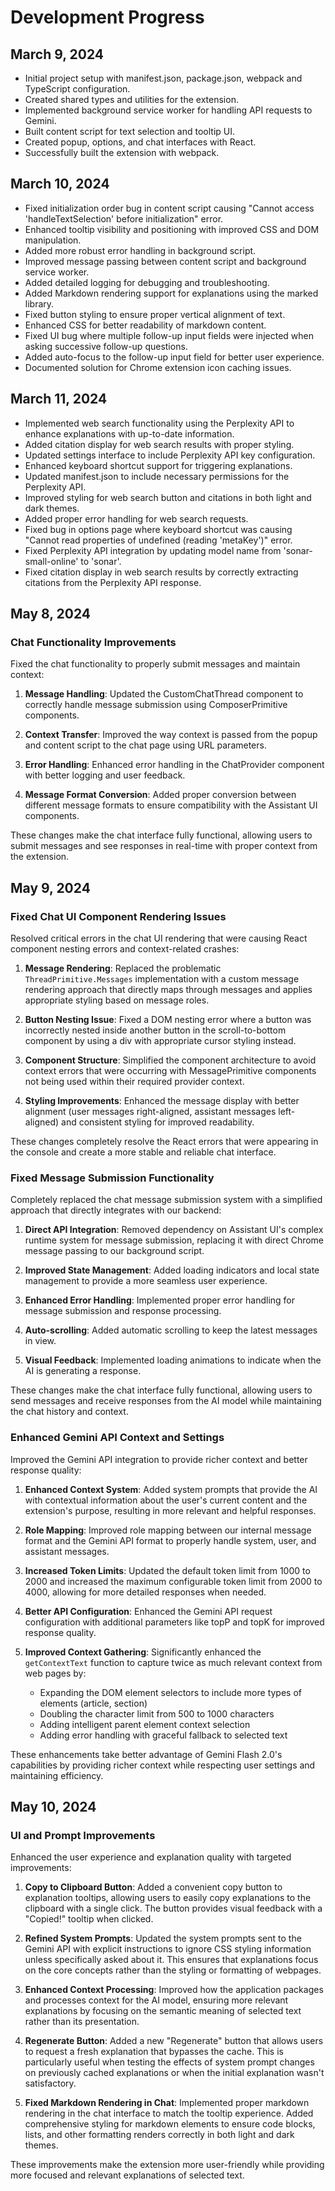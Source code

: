 # Development Progress

## March 9, 2024
- Initial project setup with manifest.json, package.json, webpack and TypeScript configuration.
- Created shared types and utilities for the extension.
- Implemented background service worker for handling API requests to Gemini.
- Built content script for text selection and tooltip UI.
- Created popup, options, and chat interfaces with React.
- Successfully built the extension with webpack.

## March 10, 2024
- Fixed initialization order bug in content script causing "Cannot access 'handleTextSelection' before initialization" error.
- Enhanced tooltip visibility and positioning with improved CSS and DOM manipulation.
- Added more robust error handling in background script.
- Improved message passing between content script and background service worker.
- Added detailed logging for debugging and troubleshooting.
- Added Markdown rendering support for explanations using the marked library.
- Fixed button styling to ensure proper vertical alignment of text.
- Enhanced CSS for better readability of markdown content.
- Fixed UI bug where multiple follow-up input fields were injected when asking successive follow-up questions.
- Added auto-focus to the follow-up input field for better user experience.
- Documented solution for Chrome extension icon caching issues. 

## March 11, 2024
- Implemented web search functionality using the Perplexity API to enhance explanations with up-to-date information.
- Added citation display for web search results with proper styling.
- Updated settings interface to include Perplexity API key configuration.
- Enhanced keyboard shortcut support for triggering explanations.
- Updated manifest.json to include necessary permissions for the Perplexity API.
- Improved styling for web search button and citations in both light and dark themes.
- Added proper error handling for web search requests.
- Fixed bug in options page where keyboard shortcut was causing "Cannot read properties of undefined (reading 'metaKey')" error.
- Fixed Perplexity API integration by updating model name from 'sonar-small-online' to 'sonar'.
- Fixed citation display in web search results by correctly extracting citations from the Perplexity API response. 

## May 8, 2024

### Chat Functionality Improvements

Fixed the chat functionality to properly submit messages and maintain context:

1. **Message Handling**: Updated the CustomChatThread component to correctly handle message submission using ComposerPrimitive components.

2. **Context Transfer**: Improved the way context is passed from the popup and content script to the chat page using URL parameters.

3. **Error Handling**: Enhanced error handling in the ChatProvider component with better logging and user feedback.

4. **Message Format Conversion**: Added proper conversion between different message formats to ensure compatibility with the Assistant UI components.

These changes make the chat interface fully functional, allowing users to submit messages and see responses in real-time with proper context from the extension.

## May 9, 2024

### Fixed Chat UI Component Rendering Issues

Resolved critical errors in the chat UI rendering that were causing React component nesting errors and context-related crashes:

1. **Message Rendering**: Replaced the problematic `ThreadPrimitive.Messages` implementation with a custom message rendering approach that directly maps through messages and applies appropriate styling based on message roles.

2. **Button Nesting Issue**: Fixed a DOM nesting error where a button was incorrectly nested inside another button in the scroll-to-bottom component by using a div with appropriate cursor styling instead.

3. **Component Structure**: Simplified the component architecture to avoid context errors that were occurring with MessagePrimitive components not being used within their required provider context.

4. **Styling Improvements**: Enhanced the message display with better alignment (user messages right-aligned, assistant messages left-aligned) and consistent styling for improved readability.

These changes completely resolve the React errors that were appearing in the console and create a more stable and reliable chat interface.

### Fixed Message Submission Functionality

Completely replaced the chat message submission system with a simplified approach that directly integrates with our backend:

1. **Direct API Integration**: Removed dependency on Assistant UI's complex runtime system for message submission, replacing it with direct Chrome message passing to our background script.

2. **Improved State Management**: Added loading indicators and local state management to provide a more seamless user experience.

3. **Enhanced Error Handling**: Implemented proper error handling for message submission and response processing.

4. **Auto-scrolling**: Added automatic scrolling to keep the latest messages in view.

5. **Visual Feedback**: Implemented loading animations to indicate when the AI is generating a response.

These changes make the chat interface fully functional, allowing users to send messages and receive responses from the AI model while maintaining the chat history and context.

### Enhanced Gemini API Context and Settings

Improved the Gemini API integration to provide richer context and better response quality:

1. **Enhanced Context System**: Added system prompts that provide the AI with contextual information about the user's current content and the extension's purpose, resulting in more relevant and helpful responses.

2. **Role Mapping**: Improved role mapping between our internal message format and the Gemini API format to properly handle system, user, and assistant messages.

3. **Increased Token Limits**: Updated the default token limit from 1000 to 2000 and increased the maximum configurable token limit from 2000 to 4000, allowing for more detailed responses when needed.

4. **Better API Configuration**: Enhanced the Gemini API request configuration with additional parameters like topP and topK for improved response quality.

5. **Improved Context Gathering**: Significantly enhanced the `getContextText` function to capture twice as much relevant context from web pages by:
   - Expanding the DOM element selectors to include more types of elements (article, section)
   - Doubling the character limit from 500 to 1000 characters
   - Adding intelligent parent element context selection
   - Adding error handling with graceful fallback to selected text

These enhancements take better advantage of Gemini Flash 2.0's capabilities by providing richer context while respecting user settings and maintaining efficiency.

## May 10, 2024

### UI and Prompt Improvements

Enhanced the user experience and explanation quality with targeted improvements:

1. **Copy to Clipboard Button**: Added a convenient copy button to explanation tooltips, allowing users to easily copy explanations to the clipboard with a single click. The button provides visual feedback with a "Copied!" tooltip when clicked.

2. **Refined System Prompts**: Updated the system prompts sent to the Gemini API with explicit instructions to ignore CSS styling information unless specifically asked about it. This ensures that explanations focus on the core concepts rather than the styling or formatting of webpages.

3. **Enhanced Context Processing**: Improved how the application packages and processes context for the AI model, ensuring more relevant explanations by focusing on the semantic meaning of selected text rather than its presentation.

4. **Regenerate Button**: Added a new "Regenerate" button that allows users to request a fresh explanation that bypasses the cache. This is particularly useful when testing the effects of system prompt changes on previously cached explanations or when the initial explanation wasn't satisfactory.

5. **Fixed Markdown Rendering in Chat**: Implemented proper markdown rendering in the chat interface to match the tooltip experience. Added comprehensive styling for markdown elements to ensure code blocks, lists, and other formatting renders correctly in both light and dark themes.

These improvements make the extension more user-friendly while providing more focused and relevant explanations of selected text. 